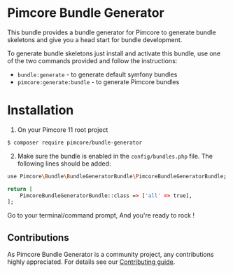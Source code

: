 # Pimcore Bundle Generator 

This bundle provides a bundle generator for Pimcore to generate bundle skeletons and give you a head start
for bundle development. 

To generate bundle skeletons just install and activate this bundle, use one of the two commands provided and 
follow the instructions:  
- `bundle:generate` - to generate default symfony bundles
- `pimcore:generate:bundle` - to generate Pimcore bundles

# Installation

1. On your Pimcore 11 root project

```bash
$ composer require pimcore/bundle-generator
```

2. Make sure the bundle is enabled in the `config/bundles.php` file. The following lines should be added:

```bash
use Pimcore\Bundle\BundleGeneratorBundle\PimcoreBundleGeneratorBundle;

return [
    PimcoreBundleGeneratorBundle::class => ['all' => true],
];
```

Go to your terminal/command prompt, And you're ready to rock !

## Contributions
As Pimcore Bundle Generator is a community project, any contributions highly appreciated.
For details see our [Contributing guide](https://github.com/pimcore/bundle-generator/blob/master/CONTRIBUTING.md).
